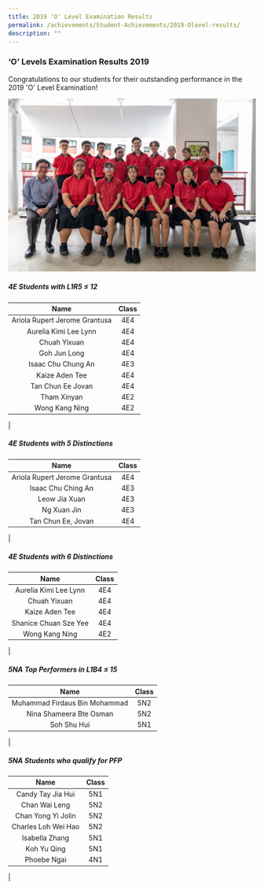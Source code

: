 ```yaml
---
title: 2019 'O' Level Examination Results
permalink: /achievements/Student-Achievements/2019-Olevel-results/
description: ""
---
```

### ‘O’ Levels Examination Results 2019

Congratulations to our students for their outstanding performance in the 2019 'O' Level Examination!

![](/images/2019OLevel-1024x713.jpg)

##### 4E Students with L1R5 ≤ 12

| Name | Class |
|:---:|:---:|
| Ariola Rupert Jerome Grantusa | 4E4 |
| Aurelia Kimi Lee Lynn | 4E4 |
| Chuah Yixuan | 4E4 |
| Goh Jun Long | 4E4 |
| Isaac Chu Chung An | 4E3 |
| Kaize Aden Tee | 4E4 |
| Tan Chun Ee Jovan | 4E4 |
| Tham Xinyan | 4E2 |
| Wong Kang Ning | 4E2 |
|

##### 4E Students with 5 Distinctions

| Name | Class |
|:---:|:---:|
| Ariola Rupert Jerome Grantusa | 4E4 |
| Isaac Chu Ching An | 4E3 |
| Leow Jia Xuan | 4E3 |
| Ng Xuan Jin | 4E3 |
| Tan Chun Ee, Jovan | 4E4 |
|

##### 4E Students with 6 Distinctions

| Name | Class |
|:---:|:---:|
| Aurelia Kimi Lee Lynn | 4E4 |
| Chuah Yixuan | 4E4 |
| Kaize Aden Tee | 4E4 |
| Shanice Chuan Sze Yee | 4E4 |
| Wong Kang Ning | 4E2 |
|

##### 5NA Top Performers in L1B4 ≤ 15

| Name | Class |
|:---:|:---:|
| Muhammad Firdaus Bin Mohammad | 5N2 |
| Nina Shameera Bte Osman | 5N2 |
| Soh Shu Hui | 5N1 |
|

##### 5NA Students who qualify for PFP

| Name | Class |
|:---:|:---:|
| Candy Tay Jia Hui | 5N1 |
| Chan Wai Leng | 5N2 |
| Chan Yong Yi Jolin | 5N2 |
| Charles Loh Wei Hao | 5N2 |
| Isabella Zhang | 5N1 |
| Koh Yu Qing | 5N1 |
| Phoebe Ngai | 4N1 |
|